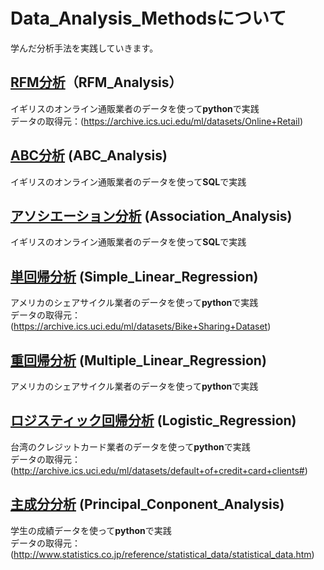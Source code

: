 # Data_Analysis_Methodsについて
学んだ分析手法を実践していきます。

## [RFM分析][686c0db0]（RFM_Analysis）
イギリスのオンライン通販業者のデータを使って**python**で実践  
データの取得元：(https://archive.ics.uci.edu/ml/datasets/Online+Retail)

  [686c0db0]: https://github.com/selectfromwhere/Data_Analysis_Methods/tree/master/RFM_Analysis "RFM分析"

## [ABC分析][cf9ec285] (ABC_Analysis)
イギリスのオンライン通販業者のデータを使って**SQL**で実践

  [cf9ec285]: https://github.com/selectfromwhere/Data_Analysis_Methods/tree/master/ABC_Analysis "ABC分析"

## [アソシエーション分析][52042519] (Association_Analysis)
イギリスのオンライン通販業者のデータを使って**SQL**で実践

  [52042519]: https://github.com/selectfromwhere/Data_Analysis_Methods/tree/master/Association_Analysis "アソシエーション分析"

## [単回帰分析][2ed2f95d] (Simple_Linear_Regression)
アメリカのシェアサイクル業者のデータを使って**python**で実践  
データの取得元：(https://archive.ics.uci.edu/ml/datasets/Bike+Sharing+Dataset)

  [2ed2f95d]: https://github.com/selectfromwhere/Data_Analysis_Methods/tree/master/Simple_Linear_Regression "単回帰分析"

## [重回帰分析][38c345d7] (Multiple_Linear_Regression)
アメリカのシェアサイクル業者のデータを使って**python**で実践

  [38c345d7]: https://github.com/selectfromwhere/Data_Analysis_Methods/tree/master/Multiple_Linear_Regression "重回帰分析"

## [ロジスティック回帰分析][200cd2d2] (Logistic_Regression)
台湾のクレジットカード業者のデータを使って**python**で実践  
データの取得元：(http://archive.ics.uci.edu/ml/datasets/default+of+credit+card+clients#)

  [200cd2d2]: https://github.com/selectfromwhere/Data_Analysis_Methods/tree/master/Logistic_Regression "ロジスティック回帰"

## [主成分分析][3ced0524] (Principal_Conponent_Analysis)
学生の成績データを使って**python**で実践  
データの取得元：(http://www.statistics.co.jp/reference/statistical_data/statistical_data.htm)

  [3ced0524]: https://github.com/selectfromwhere/Data_Analysis_Methods/tree/master/Principal_Conponent_Analysis "主成分分析"
